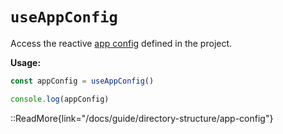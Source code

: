 # `useAppConfig`

Access the reactive [app config](/guide/directory-structure/app-config) defined in the project.

**Usage:**

```js
const appConfig = useAppConfig()

console.log(appConfig)
```

::ReadMore{link="/docs/guide/directory-structure/app-config"}
